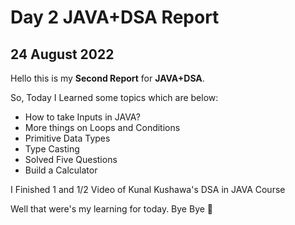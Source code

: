 # Day 2 JAVA+DSA Report

## 24 August 2022

Hello this is my **Second Report** for **JAVA+DSA**.

So, Today I Learned some topics which are below:

- How to take Inputs in JAVA?
- More things on Loops and Conditions
- Primitive Data Types
- Type Casting
- Solved Five Questions
- Build a Calculator

I Finished 1 and 1/2 Video of Kunal Kushawa's DSA in JAVA Course


Well that were's my learning for today. Bye Bye :wave:
